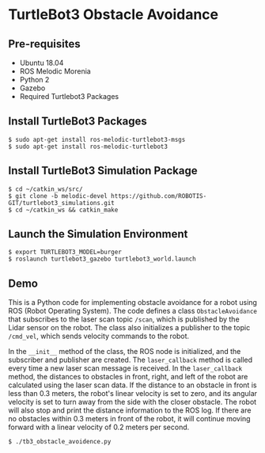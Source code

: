 # TurtleBot3 Obstacle Avoidance

## Pre-requisites
- Ubuntu 18.04
- ROS Melodic Morenia
- Python 2
- Gazebo
- Required Turtlebot3 Packages

## Install TurtleBot3 Packages

```shell
$ sudo apt-get install ros-melodic-turtlebot3-msgs
$ sudo apt-get install ros-melodic-turtlebot3
```

## Install TurtleBot3 Simulation Package

```shell
$ cd ~/catkin_ws/src/
$ git clone -b melodic-devel https://github.com/ROBOTIS-GIT/turtlebot3_simulations.git
$ cd ~/catkin_ws && catkin_make
```

## Launch the Simulation Environment

```shell
$ export TURTLEBOT3_MODEL=burger
$ roslaunch turtlebot3_gazebo turtlebot3_world.launch
```

## Demo

This is a Python code for implementing obstacle avoidance for a robot using ROS (Robot Operating System). The code defines a class `ObstacleAvoidance` that subscribes to the laser scan topic `/scan`, which is published by the Lidar sensor on the robot. The class also initializes a publisher to the topic `/cmd_vel`, which sends velocity commands to the robot.

In the `__init__` method of the class, the ROS node is initialized, and the subscriber and publisher are created. The `laser_callback` method is called every time a new laser scan message is received. In the `laser_callback` method, the distances to obstacles in front, right, and left of the robot are calculated using the laser scan data. If the distance to an obstacle in front is less than 0.3 meters, the robot's linear velocity is set to zero, and its angular velocity is set to turn away from the side with the closer obstacle. The robot will also stop and print the distance information to the ROS log. If there are no obstacles within 0.3 meters in front of the robot, it will continue moving forward with a linear velocity of 0.2 meters per second.

```shell
$ ./tb3_obstacle_avoidence.py
```